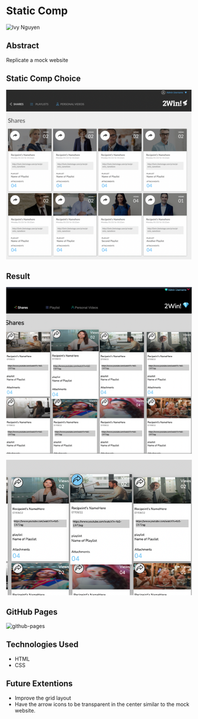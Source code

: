# Static Comp

![Ivy Nguyen](https://github.com/INguyen22)

## Abstract
Replicate a mock website

## Static Comp Choice
![static-comp-choice](./assets/Screen%20Shot%202022-07-19%20at%202.32.56%20PM.png)

## Result
![static-comp-results](./assets/Screen%20Shot%202022-07-19%20at%202.40.10%20PM.png)

![static-comp-results](./assets/Screen%20Shot%202022-07-19%20at%202.41.49%20PM.png)

## GitHub Pages
![github-pages](https://inguyen22.github.io/static-comp)

## Technologies Used
- HTML
- CSS

## Future Extentions
- Improve the grid layout 
- Have the arrow icons to be transparent in the center similar to the mock website. 

